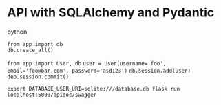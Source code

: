 # API with SQLAlchemy and Pydantic
python
```
from app import db
db.create_all()
```

`from app import User, db`
`user = User(username='foo', email='foo@bar.com', password='asd123')`
`db.session.add(user)`
`deb.session.commit()`

`export DATABASE_USER_URI=sqlite:///database.db
flask run
localhost:5000/apidoc/swagger`

